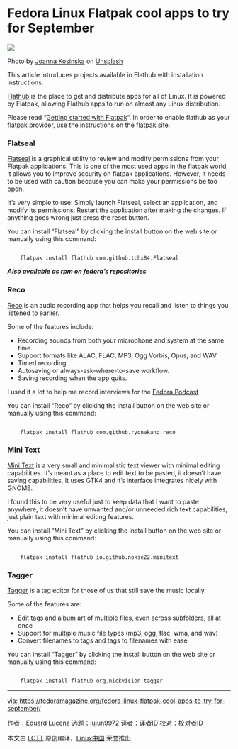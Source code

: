 [#]: subject: "Fedora Linux Flatpak cool apps to try for September"
[#]: via: "https://fedoramagazine.org/fedora-linux-flatpak-cool-apps-to-try-for-september/"
[#]: author: "Eduard Lucena https://fedoramagazine.org/author/x3mboy/"
[#]: collector: "lujun9972/lctt-scripts-1693450080"
[#]: translator: " "
[#]: reviewer: " "
[#]: publisher: " "
[#]: url: " "

Fedora Linux Flatpak cool apps to try for September
======

![][1]

Photo by [Joanna Kosinska][2] on [Unsplash][3]

This article introduces projects available in Flathub with installation instructions.

[Flathub][4] is the place to get and distribute apps for all of Linux. It is powered by Flatpak, allowing Flathub apps to run on almost any Linux distribution.

Please read “[Getting started with Flatpak][5]“. In order to enable flathub as your flatpak provider, use the instructions on the [flatpak site][6].

### Flatseal

[Flatseal][7] is a graphical utility to review and modify permissions from your Flatpak applications. This is one of the most used apps in the flatpak world, it allows you to improve security on flatpak applications. However, it needs to be used with caution because you can make your permissions be too open.

It’s very simple to use: Simply launch Flatseal, select an application, and modify its permissions. Restart the application after making the changes. If anything goes wrong just press the reset button.

You can install “Flatseal” by clicking the install button on the web site or manually using this command:

```

    flatpak install flathub com.github.tchx84.Flatseal

```

_**Also available as rpm on fedora’s repositories**_

### Reco

[Reco][8] is an audio recording app that helps you recall and listen to things you listened to earlier.

Some of the features include:

  * Recording sounds from both your microphone and system at the same time.
  * Support formats like ALAC, FLAC, MP3, Ogg Vorbis, Opus, and WAV
  * Timed recording.
  * Autosaving or always-ask-where-to-save workflow.
  * Saving recording when the app quits.



I used it a lot to help me record interviews for the [Fedora Podcast][9]

You can install “Reco” by clicking the install button on the web site or manually using this command:

```

    flatpak install flathub com.github.ryonakano.reco

```

### Mini Text

[Mini Text][10] is a very small and minimalistic text viewer with minimal editing capabilities. It’s meant as a place to edit text to be pasted, it doesn’t have saving capabilities. It uses GTK4 and it’s interface integrates nicely with GNOME.

I found this to be very useful just to keep data that I want to paste anywhere, it doesn’t have unwanted and/or unneeded rich text capabilities, just plain text with minimal editing features.

You can install “Mini Text” by clicking the install button on the web site or manually using this command:

```

    flatpak install flathub io.github.nokse22.minitext

```

### Tagger

[Tagger][11] is a tag editor for those of us that still save the music locally.

Some of the features are:

  * Edit tags and album art of multiple files, even across subfolders, all at once
  * Support for multiple music file types (mp3, ogg, flac, wma, and wav)
  * Convert filenames to tags and tags to filenames with ease



You can install “Tagger” by clicking the install button on the web site or manually using this command:

```

    flatpak install flathub org.nickvision.tagger

```

--------------------------------------------------------------------------------

via: https://fedoramagazine.org/fedora-linux-flatpak-cool-apps-to-try-for-september/

作者：[Eduard Lucena][a]
选题：[lujun9972][b]
译者：[译者ID](https://github.com/译者ID)
校对：[校对者ID](https://github.com/校对者ID)

本文由 [LCTT](https://github.com/LCTT/TranslateProject) 原创编译，[Linux中国](https://linux.cn/) 荣誉推出

[a]: https://fedoramagazine.org/author/x3mboy/
[b]: https://github.com/lujun9972
[1]: https://fedoramagazine.org/wp-content/uploads/2023/08/flatpak_cool_app_september-816x345.jpg
[2]: https://unsplash.com/@joannakosinska?utm_source=unsplash&utm_medium=referral&utm_content=creditCopyText
[3]: https://unsplash.com/photos/mjC9apK53a8?utm_source=unsplash&utm_medium=referral&utm_content=creditCopyText
[4]: https://flathub.org
[5]: https://fedoramagazine.org/getting-started-flatpak/
[6]: https://flatpak.org/setup/Fedora
[7]: https://flathub.org/apps/com.github.tchx84.Flatseal
[8]: https://flathub.org/apps/com.github.ryonakano.reco
[9]: https://fedoraproject.org/podcast/
[10]: https://flathub.org/apps/io.github.nokse22.minitext
[11]: https://flathub.org/apps/org.nickvision.tagger
